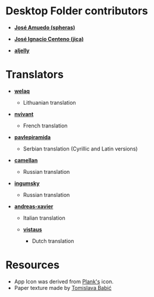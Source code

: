 # Desktop Folder contributors

* **[José Amuedo (spheras)](https://github.com/spheras)**

* **[José Ignacio Centeno (jica)](https://github.com/jica)**

* **[aljelly](https://github.com/aljelly)**

# Translators  

* **[welaq](https://github.com/welaq)**
  * Lithuanian translation

* **[nvivant](https://github.com/nvivant)**
  * French translation

* **[pavlepiramida](https://github.com/pavlepiramida)**
  * Serbian translation (Cyrillic and Latin versions)

* **[camellan](https://github.com/camellan)**
  * Russian translation

* **[ingumsky](https://github.com/ingumsky)**
  * Russian translation

* **[andreas-xavier](https://github.com/andreas-xavier)**
  * Italian translation

  * **[vistaus](https://github.com/vistaus)**
    * Dutch translation

# Resources

* App Icon was derived from [Plank's](https://launchpad.net/plank) icon.
* Paper texture made by [Tomislava Babić](https://www.behance.net/antitomi)
